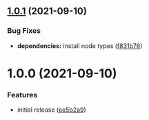 ## [1.0.1](https://github.com/roziscoding/random-bytes-cli/compare/v1.0.0...v1.0.1) (2021-09-10)


### Bug Fixes

* **dependencies:** install node types ([f831b76](https://github.com/roziscoding/random-bytes-cli/commit/f831b76ae25be117d7058e8563c2b8528a2a8a53))

# 1.0.0 (2021-09-10)


### Features

* initial release ([ee5b2a9](https://github.com/roziscoding/random-bytes-cli/commit/ee5b2a9133535d00cbfcc6da5646c6f7e2b33e52))
